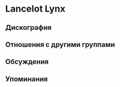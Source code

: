 # Lancelot Lynx



## Дискография


## Отношения с другими группами


## Обсуждения


## Упоминания

